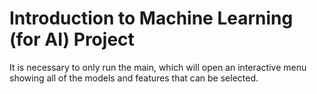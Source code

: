 # Introduction to Machine Learning (for AI) Project

It is necessary to only run the main, which will open an interactive menu showing all of the models and features that can be selected.